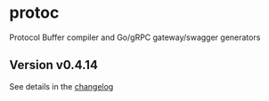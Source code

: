 # protoc
Protocol Buffer compiler and Go/gRPC gateway/swagger generators

## Version v0.4.14

See details in the [changelog](docs/CHANGELOG.md)
